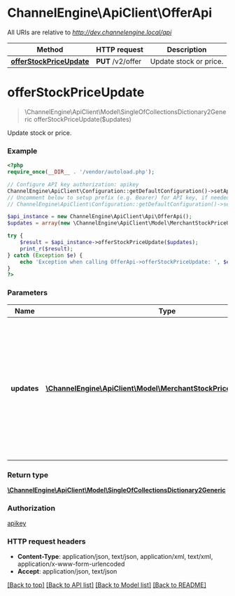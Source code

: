 # ChannelEngine\ApiClient\OfferApi

All URIs are relative to *http://dev.channelengine.local/api*

Method | HTTP request | Description
------------- | ------------- | -------------
[**offerStockPriceUpdate**](OfferApi.md#offerStockPriceUpdate) | **PUT** /v2/offer | Update stock or price.


# **offerStockPriceUpdate**
> \ChannelEngine\ApiClient\Model\SingleOfCollectionsDictionary2Generic offerStockPriceUpdate($updates)

Update stock or price.

### Example
```php
<?php
require_once(__DIR__ . '/vendor/autoload.php');

// Configure API key authorization: apikey
ChannelEngine\ApiClient\Configuration::getDefaultConfiguration()->setApiKey('apikey', 'YOUR_API_KEY');
// Uncomment below to setup prefix (e.g. Bearer) for API key, if needed
// ChannelEngine\ApiClient\Configuration::getDefaultConfiguration()->setApiKeyPrefix('apikey', 'Bearer');

$api_instance = new ChannelEngine\ApiClient\Api\OfferApi();
$updates = array(new \ChannelEngine\ApiClient\Model\MerchantStockPriceUpdateRequest()); // \ChannelEngine\ApiClient\Model\MerchantStockPriceUpdateRequest[] | References to the products that should be updated, and the new values  for the stock or price fields. It is possible to supply only one of the two fields  or both.

try {
    $result = $api_instance->offerStockPriceUpdate($updates);
    print_r($result);
} catch (Exception $e) {
    echo 'Exception when calling OfferApi->offerStockPriceUpdate: ', $e->getMessage(), PHP_EOL;
}
?>
```

### Parameters

Name | Type | Description  | Notes
------------- | ------------- | ------------- | -------------
 **updates** | [**\ChannelEngine\ApiClient\Model\MerchantStockPriceUpdateRequest[]**](../Model/MerchantStockPriceUpdateRequest.md)| References to the products that should be updated, and the new values  for the stock or price fields. It is possible to supply only one of the two fields  or both. |

### Return type

[**\ChannelEngine\ApiClient\Model\SingleOfCollectionsDictionary2Generic**](../Model/SingleOfCollectionsDictionary2Generic.md)

### Authorization

[apikey](../../README.md#apikey)

### HTTP request headers

 - **Content-Type**: application/json, text/json, application/xml, text/xml, application/x-www-form-urlencoded
 - **Accept**: application/json, text/json

[[Back to top]](#) [[Back to API list]](../../README.md#documentation-for-api-endpoints) [[Back to Model list]](../../README.md#documentation-for-models) [[Back to README]](../../README.md)


